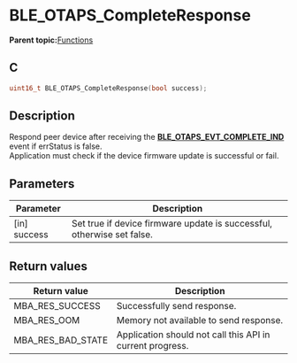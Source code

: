 # BLE\_OTAPS\_CompleteResponse

**Parent topic:**[Functions](GUID-95AA5A7D-9316-4F7D-9AB8-839345072AEA.md)

## C

```c
uint16_t BLE_OTAPS_CompleteResponse(bool success);
```

## Description

Respond peer device after receiving the **[BLE\_OTAPS\_EVT\_COMPLETE\_IND](GUID-F3177CD0-E008-4DCD-AA8E-40F6DC495A8A.md)** event if errStatus is false.<br />Application must check if the device firmware update is successful or fail.

## Parameters

|Parameter|Description|
|---------|-----------|
|\[in\] success|Set true if device firmware update is successful, otherwise set false.|

## Return values

|Return value|Description|
|------------|-----------|
|MBA\_RES\_SUCCESS|Successfully send response.|
|MBA\_RES\_OOM|Memory not available to send response.|
|MBA\_RES\_BAD\_STATE|Application should not call this API in current progress.|

